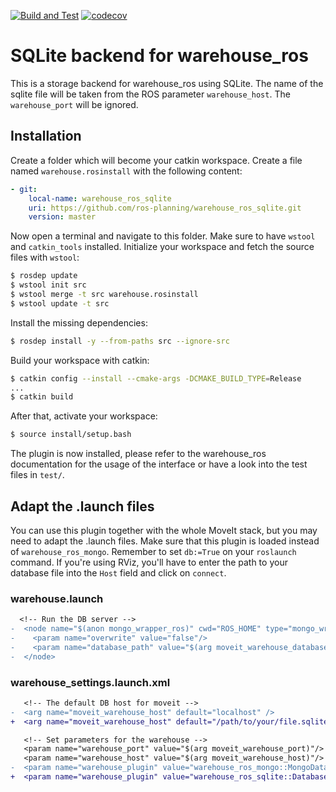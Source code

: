 [![Build and Test](https://github.com/ros-planning/warehouse_ros_sqlite/actions/workflows/build_and_test.yaml/badge.svg?branch=master)](https://github.com/ros-planning/warehouse_ros_sqlite/actions/workflows/build_and_test.yaml)
[![codecov](https://codecov.io/gh/ros-planning/warehouse_ros_sqlite/branch/master/graph/badge.svg?token=QHPGDZM8HX)](https://codecov.io/gh/ros-planning/warehouse_ros_sqlite)

# SQLite backend for warehouse_ros

This is a storage backend for warehouse_ros using SQLite.
The name of the sqlite file will be taken from the ROS parameter `warehouse_host`. The `warehouse_port` will be ignored.


## Installation

Create a folder which will become your catkin workspace.
Create a file named `warehouse.rosinstall` with the following content:
```yaml
- git:
    local-name: warehouse_ros_sqlite
    uri: https://github.com/ros-planning/warehouse_ros_sqlite.git
    version: master
```

Now open a terminal and navigate to this folder.
Make sure to have `wstool` and `catkin_tools` installed.
Initialize your workspace and fetch the source files with `wstool`:
```bash
$ rosdep update
$ wstool init src
$ wstool merge -t src warehouse.rosinstall
$ wstool update -t src
```
Install the missing dependencies:
```bash
$ rosdep install -y --from-paths src --ignore-src
```
Build your workspace with catkin:
```bash
$ catkin config --install --cmake-args -DCMAKE_BUILD_TYPE=Release
...
$ catkin build
```
After that, activate your workspace:
```bash
$ source install/setup.bash
```
The plugin is now installed, please refer to the warehouse_ros documentation for the usage of the interface or have a look into the test files in `test/`.

## Adapt the .launch files

You can use this plugin together with the whole MoveIt stack,
but you may need to adapt the .launch files.
Make sure that this plugin is loaded instead of `warehouse_ros_mongo`.
Remember to set `db:=True` on your `roslaunch` command.
If you're using RViz, you'll have to enter the path to your database file into the `Host` field and click on `connect`.

### warehouse.launch

```diff
  <!-- Run the DB server -->
-  <node name="$(anon mongo_wrapper_ros)" cwd="ROS_HOME" type="mongo_wrapper_ros.py" pkg="warehouse_ros_mongo">
-    <param name="overwrite" value="false"/>
-    <param name="database_path" value="$(arg moveit_warehouse_database_path)" />
-  </node>
```

### warehouse_settings.launch.xml

```diff
   <!-- The default DB host for moveit -->
-  <arg name="moveit_warehouse_host" default="localhost" />
+  <arg name="moveit_warehouse_host" default="/path/to/your/file.sqlite" />

   <!-- Set parameters for the warehouse -->
   <param name="warehouse_port" value="$(arg moveit_warehouse_port)"/>
   <param name="warehouse_host" value="$(arg moveit_warehouse_host)"/>
-  <param name="warehouse_plugin" value="warehouse_ros_mongo::MongoDatabaseConnection" />
+  <param name="warehouse_plugin" value="warehouse_ros_sqlite::DatabaseConnection" />
```
